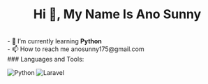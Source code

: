 <h1 align="center">Hi 👋, My Name Is Ano Sunny</h1><br>
- 🌱 I’m currently learning <b>Python</b> <br>
- 📫 How to reach me anosunny175@gmail.com<br>
### Languages and Tools:
<p align="left">
  <img src="https://img.icons8.com/color/48/000000/python-os.png" alt="Python"/>
  <img src="https://img.icons8.com/color/48/000000/laravel.png" alt="Laravel"/>
</p>
